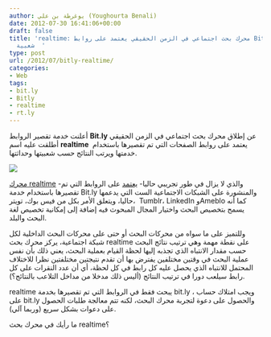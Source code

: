 ```yaml
---
author: يوغرطة بن علي (Youghourta Benali)
date: 2012-07-30 16:41:06+00:00
draft: false
title: 'realtime: محرك بحث اجتماعي في الزمن الحقيقي يعتمد على روابط Bit.ly الأكثر
  شعبية  '
type: post
url: /2012/07/bitly-realtime/
categories:
- Web
tags:
- bit.ly
- Bitly
- realtime
- rt.ly
---
```


أعلنت خدمة تقصير الروابط **Bit.ly** عن إطلاق محرك بحث اجتماعي في الزمن الحقيقي أطلقت عليه اسم **realtime**  يعتمد على روابط الصفحات التي تم تقصيرها باستخدام خدمتها ويرتب النتائج حسب شعبيتها وحداثتها.




[![](http://www.it-scoop.com/wp-content/uploads/2012/07/bitly-realtime.png)
](http://www.it-scoop.com/wp-content/uploads/2012/07/bitly-realtime.png)




[محرك realtime](http://rt.ly/) -والذي لا يزال في طور تجريبي حاليا- [يعتمد](http://blog.bitly.com/post/28157667321/from-bitly-labs-say-hello-to-realtime) على الروابط التي تم تقصيرها باستخدام خدمة Bit.ly والمنشورة على الشبكات الاجتماعية الست التي يدعمها حاليا، ويتعلق الأمر بكل من فيس بوك، تويتر،  Tumblr، LinkedIn وAmeblo كما أنه يسمح بتخصيص البحث واختيار المجال المبحوث فيه إضافة إلى إمكانية تخصيص لغة البحث والبلد.




وللتميز على ما سواه من محركات البحث أو حتى على محركات البحث الداخلية لكل شبكة اجتماعية، يركز محرك بحث realtime على نقطة مهمة وهي ترتيب نتائج البحث حسب مقدار الانتباه الذي تجذبه إليها لحظة القيام بعملية البحث، يعني ذلك بأن نفس عملية البحث في وقتين مختلفين يفترض بها أن تقدم نتيجتين مختلفتين نظرا للاختلاف المحتمل للانتباه الذي يحصل عليه كل رابط في كل لحظة، أي أن عدد النقرات على كل رابط سيلعب دورا في ترتيب النتائج (أليس ذلك مدخلا من مداخل التلاعب بالنتائج؟).




realtime يبحث فقط في الروابط التي تم تقصيرها بخدمة bit.ly ، ويجب امتلاك حساب على bit.ly والحصول على دعوة لتجربة محرك البحث، لكنه تتم معالجة طلبات الحصول على دعوات بشكل سريع (وربما آلي).




ما رأيك في محرك بحث realtime؟
